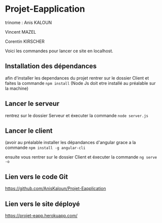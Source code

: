 # Projet-Eapplication

trinome :
Anis KALOUN

Vincent MAZEL

Corentin KIRSCHER

Voici les commandes pour lancer ce site en localhost.

## Installation des dépendances 
afin d'installer les dependances du projet rentrer sur le dossier Client et faites la commande `npm install` (Node Js doit etre installé au préalable sur la machine)

## Lancer le serveur
rentrez sur le dossier Serveur et éxecuter la commande `node server.js`

## Lancer le client

(avoir au préalable installer les dépandances d'angular grace a la commande `npm install -g angular-cli`

ensuite vous rentrer sur le dossier Client et éxecuter la commande `ng serve -o`

## Lien vers le code Git

https://github.com/AnisKaloun/Projet-Eapplication

## Lien vers le site déployé

https://projet-eapp.herokuapp.com/

